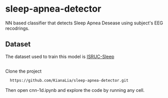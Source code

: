# sleep-apnea-detector

NN based classifier that detects Sleep Apnea Desease using subject's EEG recodrings.

## Dataset

The dataset used to train this model is [ISRUC-Sleep](https://www.sciencedirect.com/science/article/abs/pii/S0169260715002734?via%3Dihub)


## 

Clone the project

```bash
  https://github.com/KianaLia/sleep-apnea-detector.git
```

Then open cnn-1d.ipynb and explore the code by running any cell.